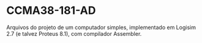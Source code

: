 # CCMA38-181-AD
Arquivos do projeto de um computador simples, implementado em Logisim 2.7 (e talvez Proteus 8.1), com compilador Assembler.
